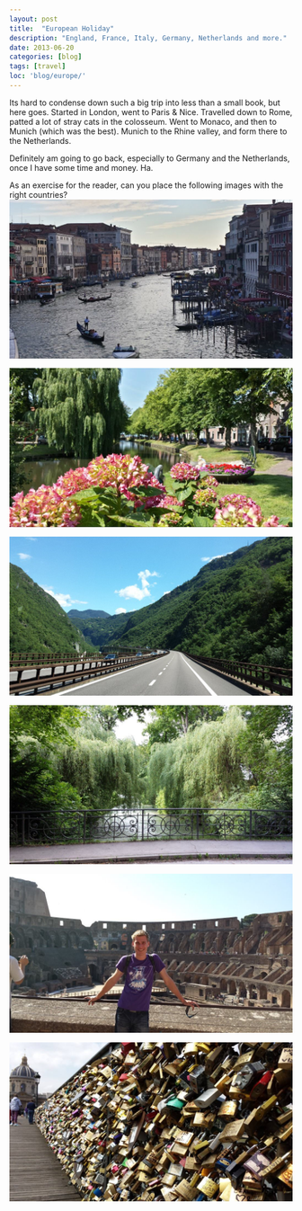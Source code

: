 ```yaml
---
layout: post
title:  "European Holiday"
description: "England, France, Italy, Germany, Netherlands and more."
date: 2013-06-20
categories: [blog]
tags: [travel]
loc: 'blog/europe/'
---
```


Its hard to condense down such a big trip into less than
a small book, but here goes. Started in London, went to Paris & Nice.
Travelled down to Rome, patted a lot of stray cats in the colosseum. 
Went to Monaco, and then to Munich (which was the best). Munich to the
Rhine valley, and form there to the Netherlands.

Definitely am going to go back, especially to Germany and the
Netherlands, once I have some time and money. Ha.

As an exercise for the reader, can you place the following images
with the right countries?
![](v_raft.jpg)

![](n_flower.jpg)

![](g_valley.jpg)

![](g_beer_tree.jpg)

![](r_col.jpg)

![](cover.jpg)
